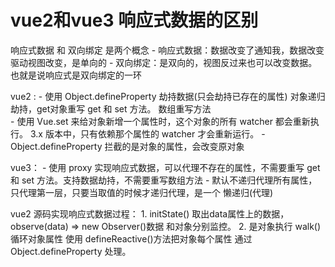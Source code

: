 
# vue2和vue3 响应式数据的区别

  响应式数据 和 双向绑定 是两个概念
    - 响应式数据：数据改变了通知我，数据改变驱动视图改变，是单向的
    - 双向绑定：是双向的，视图反过来也可以改变数据。也就是说响应式是双向绑定的一环

  vue2 :
    - 使用 Object.defineProperty 劫持数据(只会劫持已存在的属性)
      对象递归劫持，get对象重写 get 和 set 方法。
      数组重写方法  
    - 使用 Vue.set 来给对象新增一个属性时，这个对象的所有 watcher 都会重新执行。
      3.x 版本中，只有依赖那个属性的 watcher 才会重新运行。
    - Object.defineProperty 拦截的是对象的属性，会改变原对象     

  vue3：
    - 使用 proxy 实现响应式数据，可以代理不存在的属性，不需要重写 get 和 set
      方法。支持数据劫持，不需要重写数组方法
    - 默认不递归代理所有属性，只代理第一层，只要当取值的时候才递归代理，是一个
      懒递归(代理)  
  
  vue2 源码实现响应式数据过程：
    1. initState() 取出data属性上的数据，observe(data) => new Observer()数据
       和对象分别监控。
    2. 是对象执行 walk() 循环对象属性 使用 defineReactive()方法把对象每个属性
       通过 Object.defineProperty 处理。
  
   